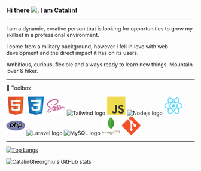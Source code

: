 ### Hi there <img src="https://raw.githubusercontent.com/MartinHeinz/MartinHeinz/master/wave.gif" width="30px">, I am Catalin!

---

I am a dynamic, creative person that is looking for opportunities to grow
my skillset in a professional environment. 

I come from a military background, however I fell in love with web development and the direct
impact it has on its users.

Ambitious, curious, flexible and always ready to learn new things. Mountain lover & hiker.

---

🧰 Toolbox

<img src="https://github.com/devicons/devicon/blob/master/icons/html5/html5-original.svg" alt="HTML logo" width="50" heigth="50" /> <img src="https://github.com/devicons/devicon/blob/master/icons/css3/css3-original.svg" alt="CSS logo" width="50" heigth="50" /> <img src="https://github.com/devicons/devicon/blob/master/icons/sass/sass-original.svg" alt="SCSS logo" width="50" heigth="50" /> <img src="https://cdn.worldvectorlogo.com/logos/tailwindcss.svg" alt="Tailwind logo" width="50" heigth="50" /> <img src="https://github.com/devicons/devicon/blob/master/icons/javascript/javascript-original.svg" alt="Javascript logo" width="50" heigth="50" /> <img src="https://cdn.worldvectorlogo.com/logos/nodejs-icon.svg" alt="Nodejs logo" width="50" heigth="50" /> <img src="https://github.com/devicons/devicon/blob/master/icons/react/react-original.svg" alt="React logo" width="50" heigth="50" /> <img src="https://github.com/devicons/devicon/blob/master/icons/php/php-original.svg" alt="PHP logo" width="50" heigth="50" /> <img src="https://cdn.worldvectorlogo.com/logos/laravel-2.svg" alt="Laravel logo" width="50" heigth="50" /> <img src="https://cdn.worldvectorlogo.com/logos/mysql-5.svg" alt="MySQL logo" width="50" heigth="50" /> <img src="https://github.com/devicons/devicon/blob/master/icons/mongodb/mongodb-original-wordmark.svg" alt="MongoDB logo" width="50" heigth="50" /> <img src="https://github.com/devicons/devicon/blob/master/icons/git/git-original.svg" alt="MongoDB logo" width="50" heigth="50" />

---

[![Top Langs](https://github-readme-stats.vercel.app/api/top-langs/?username=CatalinGheorghiu&exclude_repo=github-readme-stats,CatalinGheorghiu.github.io&theme=radical&show_icons=true)](https://github.com/CatalinGheorghiu/github-readme-stats)

![CatalinGheorghiu's GitHub stats](https://github-readme-stats.vercel.app/api?username=CatalinGheorghiu&theme=radical&show_icons=true)


<!--
**CatalinGheorghiu/CatalinGheorghiu** is a ✨ _special_ ✨ repository because its `README.md` (this file) appears on your GitHub profile.

Here are some ideas to get you started:

- 🔭 I’m currently working on ...
- 🌱 I’m currently learning ...
- 👯 I’m looking to collaborate on ...
- 🤔 I’m looking for help with ...
- 💬 Ask me about ...
- 📫 How to reach me: ...
- 😄 Pronouns: ...
- ⚡ Fun fact: ...
-->
